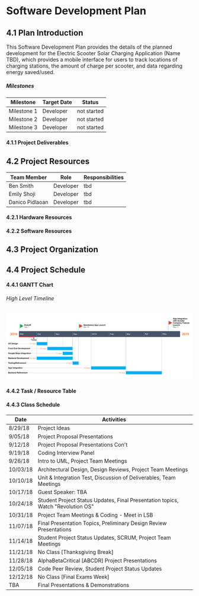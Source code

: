 # Software Development Plan

## 4.1 Plan Introduction

This Software Development Plan provides the details of the planned development for the Electric Scooter Solar Charging Application (Name TBD), which provides a mobile interface for users to track locations of charging stations, the amount of charge per scooter, and data regarding energy saved/used.

##### Milestones

| Milestone  | Target Date | Status
| ------------- | ------------- | ------------- |
| Milestone 1  | Developer  | not started |
| Milestone 2  | Developer | not started |
| Milestone 3  | Developer  | not started |

#### 4.1.1 Project Deliverables

## 4.2 Project Resources

| Team Member  | Role | Responsibilities
| ------------- | ------------- | ------------- |
| Ben Smith  | Developer  | tbd|
| Emily Shoji  | Developer | tbd|
| Danico Pidlaoan  | Developer  | tbd|

#### 4.2.1 Hardware Resources

#### 4.2.2 Software Resources

## 4.3 Project Organization

## 4.4 Project Schedule

#### 4.4.1 GANTT Chart

###### High Level Timeline
![GANTT Chart](images/high-level-timeline.png)

#### 4.4.2 Task / Resource Table

#### 4.4.3 Class Schedule

Date | Activities
------------ | -------------
8/29/18  | Project Ideas
9/05/18  | Project Proposal Presentations
9/12/18  | Project Proposal Presentations Con't
9/19/18  | Coding Interview Panel
9/26/18  | Intro to UML, Project Team Meetings
10/03/18 | Architectural Design, Design Reviews, Project Team Meetings
10/10/18 | Unit & Integration Test, Discussion of Deliverables, Team Meetings
10/17/18 | Guest Speaker: TBA
10/24/18 | Student Project Status Updates, Final Presentation topics, Watch "Revolution OS"
10/31/18 | Project Team Meetings & Coding - Meet in LSB
11/07/18 | Final Presentation Topics, Preliminary Design Review Presentations
11/14/18 | Student Project Status Updates, SCRUM, Project Team Meetings
11/21/18 | No Class [Thanksgiving Break]
11/28/18 | AlphaBetaCritical [ABCDR] Project Presentations
12/05/18 | Code Peer Review, Student Project Status Updates
12/12/18 | No Class [Final Exams Week]  
TBA      | Final Presentations & Demonstrations 
